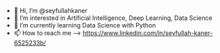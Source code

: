 - 👋 Hi, I’m @seyfullahkaner
- 👀 I’m interested in Artificial Intelligence, Deep Learning, Data Science
- 🌱 I’m currently learning Data Science with Python
- 📫 How to reach me --> https://www.linkedin.com/in/seyfullah-kaner-6525233b/

<!---
seyfullahkaner/seyfullahkaner is a ✨ special ✨ repository because its `README.md` (this file) appears on your GitHub profile.
You can click the Preview link to take a look at your changes.
--->
